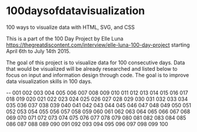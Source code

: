 # 100daysofdatavisualization
100 ways to visualize data with HTML, SVG, and CSS


This is a part of the 100 Day Project by Elle Luna
https://thegreatdiscontent.com/interview/elle-luna-100-day-project
starting April 6th to July 14th 2015.

The goal of this project is to visualize data for 100 consecutive days. Data that would be visualized will be already
researched and listed below to focus on input and information design through code. The goal is to improve data
visualization skills in 100 days.

--
001
002
003
004
005
006
007
008
009
010
011
012
013
014
015
016
017
018
019
020
021
022
023
024
025
026
027
028
029
030
031
032
033
034
035
036
037
038
039
040
041
042
043
044
045
046
047
048
049
050
051
052
053
054
055
056
057
058
059
060
061
062
063
064
065
066
067
068
069
070
071
072
073
074
075
076
077
078
079
080
081
082
083
084
085
086
087
088
089
090
091
092
093
094
095
096
097
098
099
100
